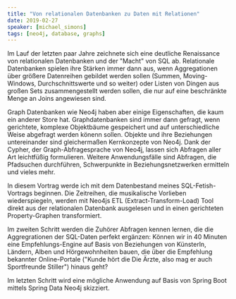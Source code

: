 ```yaml
---
title: "Von relationalen Datenbanken zu Daten mit Relationen"
date: 2019-02-27
speaker: [michael_simons]
tags: [neo4j, database, graphs]
---
```


Im Lauf der letzten paar Jahre zeichnete sich eine deutliche Renaissance von relationalen Datenbanken und der "Macht" von SQL ab. Relationale Datenbanken spielen ihre Stärken immer dann aus, wenn Aggregationen über größere Datenreihen gebildet werden sollen (Summen, Moving-Windows, Durchschnittswerte und so weiter) oder Listen von Dingen aus großen Sets zusammengestellt werden sollen, die nur auf eine beschränkte Menge an Joins angewiesen sind.

Graph Datenbanken wie Neo4j haben aber einige Eigenschaften, die kaum ein anderer Store hat. Graphdatenbanken sind immer dann gefragt, wenn gerichtete, komplexe Objektbäume gespeichert und auf unterschiedliche Weise abgefragt werden könenn sollen. Objekte und ihre Beziehungen untereinander sind gleichermaßen Kernkonzepte von Neo4j. Dank der Cypher, der Graph-Abfragesprache von Neo4j, lassen sich Abfragen aller Art leichtfüßig formulieren. Weitere Anwendungsfälle sind Abfragen, die Pfadsuchen durchführen, Schwerpunkte in Beziehungsnetzwerken ermitteln und vieles mehr.

In diesem Vortrag werde ich mit dem Datenbestand meines SQL-Fetish-Vortrags beginnen. Die Zeitreihen, die musikalische Vorlieben wiederspiegeln, werden mit Neo4js ETL (Extract-Transform-Load) Tool direkt aus der relationalen Datenbank ausgelesen und in einen gerichteten Property-Graphen transformiert. 

Im zweiten Schritt werden die Zuhörer Abfragen kennen lernen, die die Aggregrationen der SQL-Daten perfekt ergänzen: Können wir in 40 Minuten eine Empfehlungs-Engine auf Basis von Beziehungen von Künsterln, Ländern, Alben und Hörgewohnheiten bauen, die über die Empfehlung bekannter Online-Portale ("Kunde hört die Die Ärzte, also mag er auch Sportfreunde Stiller") hinaus geht?

Im letzten Schritt wird eine mögliche Anwendung auf Basis von Spring Boot mittels Spring Data Neo4j skizziert.
